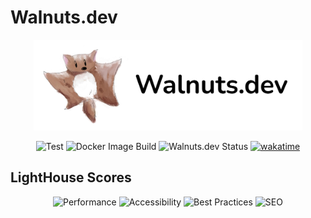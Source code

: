 # Walnuts.dev

<p align="center">
    <a href="https://walnuts.dev" alt="WakaTime">
        <img src="./public/logo.png" alt="walnuts" width="430px" />
    </a>
</p>

<p align="center">
    <img src="https://github.com/walnuts1018/walnuts.dev/actions/workflows/build-test.yaml/badge.svg" alt="Test" />
    <img src="https://github.com/walnuts1018/walnuts.dev/actions/workflows/docker.yaml/badge.svg" alt="Docker Image Build" />
    <img alt="Walnuts.dev Status" src="https://img.shields.io/website?url=https%3A%2F%2Fwalnuts.dev&label=Walnuts.dev">
    <a href="https://wakatime.com/badge/user/981e52dd-a7ab-4b00-9a71-125be9dc2de6/project/cab1a4de-a0f7-4674-a7f9-8db12b087db6">
      <img src="https://wakatime.com/badge/user/981e52dd-a7ab-4b00-9a71-125be9dc2de6/project/cab1a4de-a0f7-4674-a7f9-8db12b087db6.svg" alt="wakatime">
    </a>
</p>

## LightHouse Scores

<p align="center">
    <img src="https://img.shields.io/badge/Performance-49%25-blue.svg" alt="Performance" />
    <img src="https://img.shields.io/badge/Accessibility-100%25-blue.svg" alt="Accessibility" />
    <img src="https://img.shields.io/badge/Best%20Practices-100%25-blue.svg" alt="Best Practices" />
    <img src="https://img.shields.io/badge/SEO-100%25-blue.svg" alt="SEO" />
</p>
<https://walnuts.dev>
